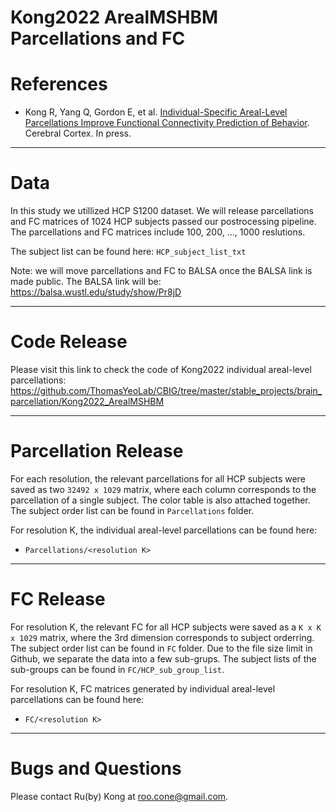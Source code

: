 # Kong2022 ArealMSHBM Parcellations and FC

References
==========
+ Kong R, Yang Q, Gordon E, et al. [Individual-Specific Areal-Level Parcellations Improve Functional Connectivity Prediction of Behavior](https://doi.org/10.1093/cercor/bhab101). Cerebral Cortex. In press.

----
Data
====

In this study we utillized HCP S1200 dataset. We will release parcellations and FC matrices of 1024 HCP subjects passed our postrocessing pipeline. The parcellations and FC matrices include 100, 200, ..., 1000 reslutions.

The subject list can be found here: `HCP_subject_list_txt`

Note: we will move parcellations and FC to BALSA once the BALSA link is made public. The BALSA link will be: https://balsa.wustl.edu/study/show/Pr8jD


----

Code Release
====

Please visit this link to check the code of Kong2022 individual areal-level parcellations:
https://github.com/ThomasYeoLab/CBIG/tree/master/stable_projects/brain_parcellation/Kong2022_ArealMSHBM

----

Parcellation Release
====

For each resolution, the relevant parcellations for all HCP subjects were saved as two `32492 x 1029` matrix, where each column corresponds to the parcellation of a single subject. The color table is also attached together. The subject order list can be found in `Parcellations` folder.

For resolution K, the individual areal-level parcellations can be found here:
+ `Parcellations/<resolution K>`

----

FC Release
====

For resolution K, the relevant FC for all HCP subjects were saved as a `K x K x 1029` matrix, where the 3rd dimension corresponds to subject orderring. The subject order list can be found in `FC` folder. Due to the file size limit in Github, we separate the data into a few sub-grups. The subject lists of the sub-groups can be found in `FC/HCP_sub_group_list`.

For resolution K, FC matrices generated by individual areal-level parcellations can be found here:
+ `FC/<resolution K>`

----

Bugs and Questions
====
Please contact Ru(by) Kong at roo.cone@gmail.com.

